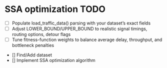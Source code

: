 # SSA optimization TODO

- [ ] Populate load_traffic_data() parsing with your dataset’s exact fields
- [ ] Adjust LOWER_BOUND/UPPER_BOUND to realistic signal timings, routing options, detour flags
- [ ] Tune fitness-function weights to balance average delay, throughput, and bottleneck penalties
- [] Find/Add dataset
- [] Implement SSA optimization algorithm
